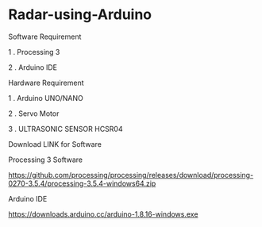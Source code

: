 # Radar-using-Arduino

Software Requirement

   1 . Processing 3
   
   2 . Arduino IDE
   
Hardware Requirement

   1 . Arduino UNO/NANO
   
   2 . Servo Motor 
   
   3 . ULTRASONIC SENSOR HCSR04 


Download LINK for Software 

Processing 3 Software

https://github.com/processing/processing/releases/download/processing-0270-3.5.4/processing-3.5.4-windows64.zip

Arduino IDE

https://downloads.arduino.cc/arduino-1.8.16-windows.exe
